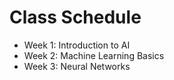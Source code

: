 # Class Schedule

- Week 1: Introduction to AI
- Week 2: Machine Learning Basics
- Week 3: Neural Networks

